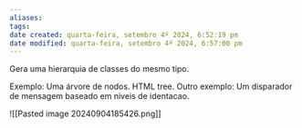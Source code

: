 ```yaml
---
aliases: 
tags: 
date created: quarta-feira, setembro 4º 2024, 6:52:19 pm
date modified: quarta-feira, setembro 4º 2024, 6:57:00 pm
---
```

Gera uma hierarquia de classes do mesmo tipo.

Exemplo: Uma árvore de nodos. HTML tree.
Outro exemplo: Um disparador de mensagem baseado em niveis de identacao. 

![[Pasted image 20240904185426.png]]